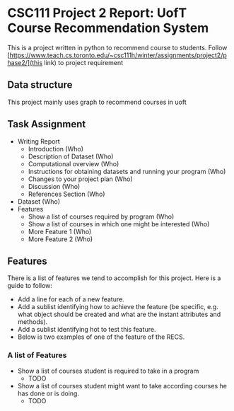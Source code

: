 # CSC111 Project 2 Report: UofT Course Recommendation System

This is a project written in python to recommend course to students.
Follow [https://www.teach.cs.toronto.edu/~csc111h/winter/assignments/project2/phase2/](this link) to project requirement


## Data structure

This project mainly uses graph to recommend courses in uoft

## Task Assignment

- Writing Report
    - Introduction (Who)
    - Description of Dataset (Who)
    - Computational overview (Who)
    - Instructions for obtaining datasets and running your program (Who)
    - Changes to your project plan (Who)
    - Discussion (Who)
    - References Section (Who)
- Dataset (Who)
- Features
    - Show a list of courses required by program (Who)
    - Show a list of courses in which one might be interested (Who)
    - More Feature 1 (Who)
    - More Feature 2 (Who)

## Features

There is a list of features we tend to accomplish for this project. Here is a guide to follow:
- Add a line for each of a new feature.
- Add a sublist identifying how to achieve the feature (be specific, e.g. what object should be created and what are the instant attributes and methods).
- Add a sublist identifying hot to test this feature.
- Below is two examples of one of the feature of the RECS.

### A list of Features

- Show a list of courses student is required to take in a program
    - TODO
- Show a list of courses student might want to take according courses he has done or is doing.
    - TODO
